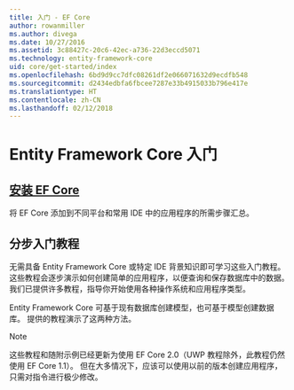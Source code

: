 ```yaml
---
title: 入门 - EF Core
author: rowanmiller
ms.author: divega
ms.date: 10/27/2016
ms.assetid: 3c88427c-20c6-42ec-a736-22d3eccd5071
ms.technology: entity-framework-core
uid: core/get-started/index
ms.openlocfilehash: 6bd9d9cc7dfc08261df2e066071632d9ecdfb548
ms.sourcegitcommit: d2434edbfa6fbcee7287e33b4915033b796e417e
ms.translationtype: HT
ms.contentlocale: zh-CN
ms.lasthandoff: 02/12/2018
---
```

# <a name="getting-started-with-entity-framework-core"></a>Entity Framework Core 入门

## <a name="installing-ef-coreinstallindexmd"></a>[安装 EF Core](install/index.md)

将 EF Core 添加到不同平台和常用 IDE 中的应用程序的所需步骤汇总。

## <a name="step-by-step-tutorials"></a>分步入门教程

无需具备 Entity Framework Core 或特定 IDE 背景知识即可学习这些入门教程。 这些教程会逐步演示如何创建简单的应用程序，以便查询和保存数据库中的数据。 我们已提供许多教程，指导你开始使用各种操作系统和应用程序类型。

Entity Framework Core 可基于现有数据库创建模型，也可基于模型创建数据库。 提供的教程演示了这两种方法。

> [!NOTE]  
> 这些教程和随附示例已经更新为使用 EF Core 2.0（UWP 教程除外，此教程仍然使用 EF Core 1.1）。 但在大多情况下，应该可以使用以前的版本创建应用程序，只需对指令进行极少修改。 
